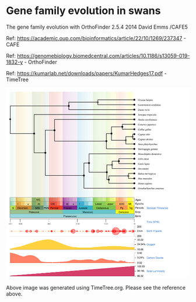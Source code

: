 # Gene family evolution in swans
The gene family evolution with OrthoFinder 2.5.4 2014 David Emms /CAFE5

Ref: https://academic.oup.com/bioinformatics/article/22/10/1269/237347 - CAFE

Ref: https://genomebiology.biomedcentral.com/articles/10.1186/s13059-019-1832-y - OrthoFinder

Ref: https://kumarlab.net/downloads/papers/KumarHedges17.pdf - TimeTree

![alt text](https://github.com/akaraw/Gene_family_evolution_in_swans/blob/main/CAFE/timetree.txt_species.svg)

Above image was generated using TimeTree.org. Please see the reference above.
